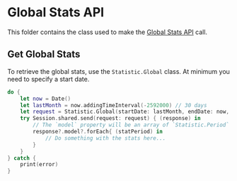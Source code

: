 # Global Stats API

This folder contains the class used to make the [Global Stats API](https://sendgrid.com/docs/API_Reference/Web_API_v3/Stats/global.html) call.

## Get Global Stats

To retrieve the global stats, use the `Statistic.Global` class. At minimum you need to specify a start date.

```swift
do {
    let now = Date()
    let lastMonth = now.addingTimeInterval(-2592000) // 30 days
    let request = Statistic.Global(startDate: lastMonth, endDate: now, aggregatedBy: .week)
    try Session.shared.send(request: request) { (response) in
        // The `model` property will be an array of `Statistic.Period` structs.
        response?.model?.forEach{ (statPeriod) in
            // Do something with the stats here...
        }
    }
} catch {
    print(error)
}
```